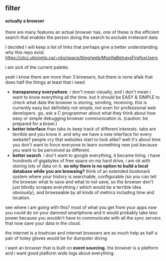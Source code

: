 ## filter
#### actually a browser

there are many features an actual browser has, one of these is the efficient search that enables the person doing the search to exclude irrelevant data

I decided I will keep a list of links that perhaps give a better understanding why this repo exist.
https://utcc.utoronto.ca/~cks/space/blog/web/MozillaBetraysFirefoxUsers


<rant>
 
i am sick of the current palette.  

yeah i know there are more than 3 browsers, but there is none afaik that does half the things at least that i need

- **transparency everywhere**. i don't mean visually, and i don't mean i want to know everything all the time. but it should be EASY & SIMPLE to check what data the browser is storing, sending, receiving. this is currently easy but definitely not simple, not even for professional web developers. go, ask a C programmer about what they think about how easy or simple debugging browser communication is. (caution: be prepared for a brawl.)
- **better interface** than tabs to keep track of different interests. tabs are terrible and you know it. and why we have a new interface for every website? people cry that websites start to look alike? well it's about time you don't want to force everyone to learn something new just because you want to be perceived as different.
- **better search**. i don't want to google everything, it became tiring. i have hundreds of gigabytes of free space on my hard drive, i am ok with storing lots of data on it. **so why there is no option to build a local database while you are browsing?** think of an extended bookmark system where your history is searchable, configurable (so you can tell the browser what to save and what to not save, so the browser don't just blindly scrapes everything / which would be a terrible idea obviously), and browseable by all kinds of metrics including time and location.  


see where i am going with this? most of what you get from your apps now you could do on your damned smartphone and it would probably take less power because you wouldn't have to communicate with all the sync servers that now save your data in the cloud.

the internet is a trashcan and internet browsers are as much help as half a pair of holey gloves would be for dumpster diving

i want an browser that is built on **event sourcing**. the browser is a platform and i want good platform wide logs about everything.

